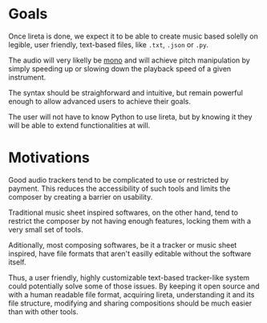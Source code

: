 # Goals
Once lireta is done, we expect it to be able to create music based solelly on legible, user friendly, text-based files, like `.txt`, `.json` or `.py`.

The audio will very likelly be [mono](https://en.wikipedia.org/wiki/Monaural_sound) and will achieve pitch manipulation by simply speeding up or slowing down the playback speed of a given instrument.

The syntax should be straighforward and intuitive, but remain powerful enough to allow advanced users to achieve their goals.

The user will not have to know Python to use lireta, but by knowing it they will be able to extend functionalities at will.

# Motivations
Good audio trackers tend to be complicated to use or restricted by payment. This reduces the accessibility of such tools and limits the composer by creating a barrier on usability.

Traditional music sheet inspired softwares, on the other hand, tend to restrict the composer by not having enough features, locking them with a very small set of tools.

Aditionally, most composing softwares, be it a tracker or music sheet inspired, have file formats that aren't easilly editable without the software itself.

Thus, a user friendly, highly customizable text-based tracker-like system could potentially solve some of those issues. By keeping it open source and with a human readable file format, acquiring lireta, understanding it and its file structure, modifying and sharing compositions should be much easier than with other tools.
